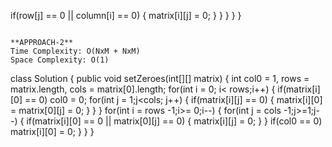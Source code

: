 if(row[j] == 0 || column[i] == 0) {
matrix[i][j] = 0;
}
}
}
}
}
```
​
**APPROACH-2**
Time Complexity: O(NxM + NxM)
Space Complexity: O(1)
```
class Solution {
public void setZeroes(int[][] matrix) {
int col0 = 1, rows = matrix.length, cols = matrix[0].length;
for(int i = 0; i< rows;i++) {
if(matrix[i][0] == 0) col0 = 0;
for(int j = 1;j<cols; j++) {
if(matrix[i][j] == 0) {
matrix[i][0] = matrix[0][j] = 0;
}
}
}
for(int i = rows -1;i>= 0;i--) {
for(int j = cols -1;j>=1;j--) {
if(matrix[i][0] == 0 || matrix[0][j] == 0) {
matrix[i][j] = 0;
}
}
if(col0 == 0) matrix[i][0] = 0;
}
}
}
```
​